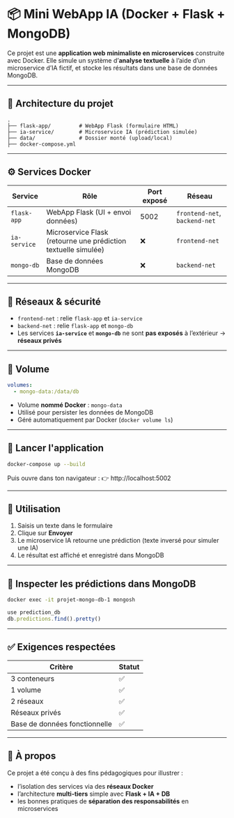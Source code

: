 
# 📦 Mini WebApp IA (Docker + Flask + MongoDB)

Ce projet est une **application web minimaliste en microservices** construite avec Docker. Elle simule un système d’**analyse textuelle** à l’aide d’un microservice d’IA fictif, et stocke les résultats dans une base de données MongoDB.

---

## 🧱 Architecture du projet

```
.
├── flask-app/         # WebApp Flask (formulaire HTML)
├── ia-service/        # Microservice IA (prédiction simulée)
├── data/              # Dossier monté (upload/local)
├── docker-compose.yml
```

---

## ⚙️ Services Docker

| Service       | Rôle                                 | Port exposé | Réseau     |
|---------------|--------------------------------------|-------------|------------|
| `flask-app`   | WebApp Flask (UI + envoi données)    | 5002        | `frontend-net`, `backend-net` |
| `ia-service`  | Microservice Flask (retourne une prédiction textuelle simulée) | ❌ | `frontend-net` |
| `mongo-db`    | Base de données MongoDB              | ❌          | `backend-net` |

---

## 🔐 Réseaux & sécurité

- `frontend-net` : relie `flask-app` et `ia-service`
- `backend-net` : relie `flask-app` et `mongo-db`
- Les services **`ia-service`** et **`mongo-db`** ne sont **pas exposés** à l’extérieur → **réseaux privés**

---

## 💾 Volume

```yaml
volumes:
  - mongo-data:/data/db
```

- Volume **nommé Docker** : `mongo-data`
- Utilisé pour persister les données de MongoDB
- Géré automatiquement par Docker (`docker volume ls`)

---

## 🚀 Lancer l'application

```bash
docker-compose up --build
```

Puis ouvre dans ton navigateur :
👉 http://localhost:5002

---

## 🧪 Utilisation

1. Saisis un texte dans le formulaire
2. Clique sur **Envoyer**
3. Le microservice IA retourne une prédiction (texte inversé pour simuler une IA)
4. Le résultat est affiché et enregistré dans MongoDB

---

## 🧰 Inspecter les prédictions dans MongoDB

```bash
docker exec -it projet-mongo-db-1 mongosh
```

```js
use prediction_db
db.predictions.find().pretty()
```

---

## ✅ Exigences respectées

| Critère                       | Statut |
|------------------------------|--------|
| 3 conteneurs                 | ✅     |
| 1 volume                     | ✅     |
| 2 réseaux                    | ✅     |
| Réseaux privés               | ✅     |
| Base de données fonctionnelle| ✅     |

---

## 📎 À propos

Ce projet a été conçu à des fins pédagogiques pour illustrer :
- l’isolation des services via des **réseaux Docker**
- l’architecture **multi-tiers** simple avec **Flask + IA + DB**
- les bonnes pratiques de **séparation des responsabilités** en microservices
